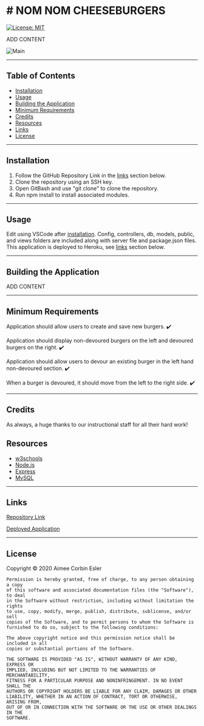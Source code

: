 # # NOM NOM CHEESEBURGERS

[![License: MIT](https://img.shields.io/badge/License-MIT-yellow.svg)](https://opensource.org/licenses/MIT)

ADD CONTENT

![Main]()


---

## Table of Contents

- [Installation](#installation)
- [Usage](#Usage)
- [Building the Application](#building-the-application)
- [Minimum Requirements](#minimum-requirements)
- [Credits](#credits)
- [Resources](#resources)
- [Links](#Links)
- [License](#license)

---

## Installation

1. Follow the GitHub Repository Link in the [links](#Links) section below.
1. Clone the repository using an SSH key.
1. Open GitBash and use "git clone" to clone the repository.
1. Run npm install to install associated modules.

---

## Usage

Edit using VSCode after [installation](#installation). Config, controllers, db, models, public, and views folders are included along with server file and package.json files. This application is deployed to Heroku, see [links](#Links) section below.

---

## Building the Application

ADD CONTENT

---

## Minimum Requirements

Application should allow users to create and save new burgers. :heavy_check_mark:

Application should display non-devoured burgers on the left and devoured burgers on the right. :heavy_check_mark:

Application should allow users to devour an existing burger in the left hand non-devoured section. :heavy_check_mark:

When a burger is devoured, it should move from the left to the right side. :heavy_check_mark:

---

## Credits

As always, a huge thanks to our instructional staff for all their hard work!

## Resources

- [w3schools](https://www.w3schools.com)
- [Node.js](https://nodejs.org/en/)
- [Express](https://expressjs.com/)
- [MySQL](https://www.mysql.com/)

---

## Links

[Repository Link](https://github.com/aimeecesler/nom-nom-cheeseburgers)

[Deployed Application](https://nom-nom-cheeseburger.herokuapp.com/)

---

## License

Copyright &copy; 2020 Aimee Corbin Esler

    Permission is hereby granted, free of charge, to any person obtaining a copy
    of this software and associated documentation files (the "Software"), to deal
    in the Software without restriction, including without limitation the rights
    to use, copy, modify, merge, publish, distribute, sublicense, and/or sell
    copies of the Software, and to permit persons to whom the Software is
    furnished to do so, subject to the following conditions:

    The above copyright notice and this permission notice shall be included in all
    copies or substantial portions of the Software.

    THE SOFTWARE IS PROVIDED "AS IS", WITHOUT WARRANTY OF ANY KIND, EXPRESS OR
    IMPLIED, INCLUDING BUT NOT LIMITED TO THE WARRANTIES OF MERCHANTABILITY,
    FITNESS FOR A PARTICULAR PURPOSE AND NONINFRINGEMENT. IN NO EVENT SHALL THE
    AUTHORS OR COPYRIGHT HOLDERS BE LIABLE FOR ANY CLAIM, DAMAGES OR OTHER
    LIABILITY, WHETHER IN AN ACTION OF CONTRACT, TORT OR OTHERWISE, ARISING FROM,
    OUT OF OR IN CONNECTION WITH THE SOFTWARE OR THE USE OR OTHER DEALINGS IN THE
    SOFTWARE.
